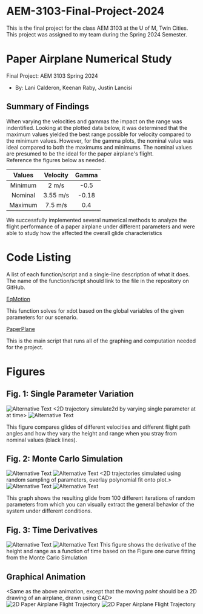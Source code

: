 # AEM-3103-Final-Project-2024
This is the final project for the class AEM 3103 at the U of M, Twin Cities. This project was assigned to my team during the Spring 2024 Semester.

# Paper Airplane Numerical Study
Final Project: AEM 3103 Spring 2024

- By: Lani Calderon, Keenan Raby, Justin Lancisi
  
## Summary of Findings

When varying the velocities and gammas the impact on the range was indentified. Looking at the plotted data below, it was determined that the maximum values yielded the best range
possible for velocity compared to the minimum values. However, for the gamma plots, the nominal value was ideal compared to both the maximums and minimums. The nominal values are presumed to be the ideal for the paper airplane's flight.  
Reference the figures below as needed.

| Values  | Velocity    | Gamma  | 
| :-----: | :---------: | :----: | 
| Minimum |   2 m/s     | -0.5   |
| Nominal |  3.55 m/s   | -0.18  |
| Maximum |  7.5 m/s    |  0.4   |

We successfully implemented several numerical methods to analyze the flight performance of a paper airplane under different parameters and were able to study how the affected the overall glide characteristics


# Code Listing
A list of each function/script and a single-line description of what it does.  The name of the function/script should link to the file in the repository on GitHub.

[EqMotion](EqMotion.m)

This function solves for xdot based on the global variables of the given parameters for our scenario.

[PaperPlane](PaperPlane.m)

This is the main script that runs all of the graphing and computation needed for the project.

# Figures

## Fig. 1: Single Parameter Variation
![Alternative Text](./Figures/Parameters.png)
<2D trajectory simulate2d by varying single parameter at at time>
<The above plot should also show the nominal trajectory>
![Alternative Text](./Parameters.png)

This figure compares glides of different velocities and different flight path angles and how they vary the height and range when you stray from nominal values (black lines).


## Fig. 2: Monte Carlo Simulation
![Alternative Text](./Figures/curvefit.png)
![Alternative Text](./Figures/MonteCarlo.png)
<2D trajectories simulated using random sampling of parameters, overlay polynomial fit onto plot.>
![Alternative Text](./curvefit.png)
![Alternative Text](./MonteCarlo.png)

This graph shows the resulting glide from 100 different iterations of random parameters from which you can visually extract the general behavior of the system under different conditions.

## Fig. 3: Time Derivatives
![Alternative Text](./Figures/derivatives.png)
<Time-derivative of height and range for the fitted trajectory>
![Alternative Text](./derivatives.png)
This figure shows the derivative of the height and range as a function of time based on the Figure one curve fitting from the Monte Carlo Simulation


## Graphical Animation
<Same as the above animation, except that the moving *point* should be a 2D drawing of an airplane, drawn using CAD>
 ![2D Paper Airplane Flight Trajectory](./Figures/glider_trajectory.gif)
 ![2D Paper Airplane Flight Trajectory](./glider_trajectory.gif)
